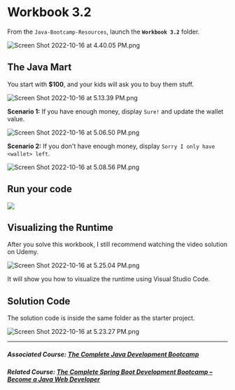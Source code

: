 # Workbook 3.2

From the `Java-Bootcamp-Resources`, launch the **`Workbook 3.2`** folder.

![Screen Shot 2022-10-16 at 4.40.05 PM.png](https://firebasestorage.googleapis.com/v0/b/learnthepart-75aed.appspot.com/o/images%2Fba87e647-3729-4a01-b8c6-1de1d2a34350?alt=media&token=e6bd53f2-a5ad-4a8a-a776-36c17954d35c)

##  The Java Mart

You start with **$100**, and your kids will ask you to buy them stuff.

![Screen Shot 2022-10-16 at 5.13.39 PM.png](https://firebasestorage.googleapis.com/v0/b/learnthepart-75aed.appspot.com/o/images%2Fdf24ae0b-1438-40e8-90e7-02faeacb965b?alt=media&token=8d666128-761f-4c5d-9783-0a8f30929b36)

**Scenario 1:** If you have enough money, display `Sure!` and update the wallet value.

![Screen Shot 2022-10-16 at 5.06.50 PM.png](https://firebasestorage.googleapis.com/v0/b/learnthepart-75aed.appspot.com/o/images%2F27f8cc9a-2a58-4735-aa0e-2d7d9926f754?alt=media&token=a24558b9-9a69-470b-8109-99cbb4003011)

**Scenario 2:** If you don't have enough money, display `Sorry I only have <wallet> left`.

![Screen Shot 2022-10-16 at 5.08.56 PM.png](https://firebasestorage.googleapis.com/v0/b/learnthepart-75aed.appspot.com/o/images%2Fa4ecc375-a09e-4508-b866-6bae97d0ffc4?alt=media&token=5dfd957d-be7f-4d44-a480-99f5430e608a)

## Run your code


![](https://firebasestorage.googleapis.com/v0/b/learnthepart-75aed.appspot.com/o/images%2F04bf497f-cb68-4d19-aca7-7fe63206e682?alt=media&token=0ba7e1fb-9051-4e47-9c2a-00b2dc58087f)

## Visualizing the Runtime

After you solve this workbook, I still recommend watching the video solution on Udemy.

![Screen Shot 2022-10-16 at 5.25.04 PM.png](https://firebasestorage.googleapis.com/v0/b/learnthepart-75aed.appspot.com/o/images%2Fe4365634-e281-4c97-a966-7fb74cb61afc?alt=media&token=d2337d90-746f-4e74-ad21-aaa0b20b527f)

It will show you how to visualize the runtime using Visual Studio Code.

## Solution Code

The solution code is inside the same folder as the starter project.

![Screen Shot 2022-10-16 at 5.23.27 PM.png](https://firebasestorage.googleapis.com/v0/b/learnthepart-75aed.appspot.com/o/images%2F402a7cc5-0371-4e55-a4a1-4df7acebbd5a?alt=media&token=92220880-cfd0-4d6d-adda-d82d187f2653)

-------

##### Associated Course: [The Complete Java Development Bootcamp](https://udemy-redirect-app.herokuapp.com/java)
##### Related Course: [The Complete Spring Boot Development Bootcamp – Become a Java Web Developer](https://udemy-redirect-app.herokuapp.com/spring)